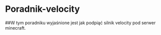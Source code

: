 # Poradnik-velocity

##W tym poradniku wyjaśnione jest jak podpiąć silnik velocity pod serwer minecraft.
